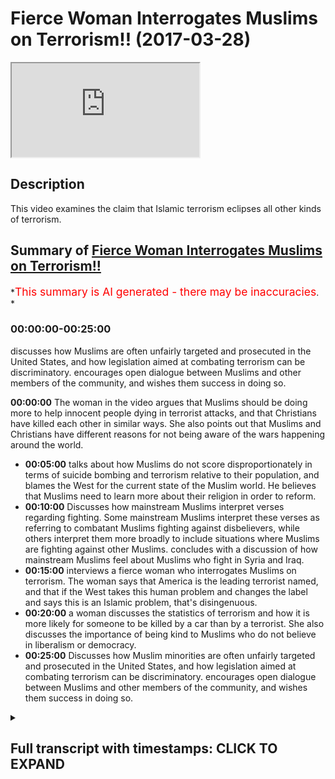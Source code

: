 # Fierce Woman Interrogates Muslims on Terrorism!! (2017-03-28)

<iframe loading='lazy' allow='autoplay' src='https://www.youtube.com/embed/pMqpB4czMcA'></iframe>

## Description

This video examines the claim that Islamic terrorism eclipses all other kinds of terrorism.

## Summary of [Fierce Woman Interrogates Muslims on Terrorism!!](https://www.youtube.com/watch?v=pMqpB4czMcA)

*<span style="color:red; font-size:125%">This summary is AI generated - there may be inaccuracies</span>. *

### <a onclick="modifyYTiframeseektime('0')">00:00:00-00:25:00</a>

 discusses how Muslims are often unfairly targeted and prosecuted in the United States, and how legislation aimed at combating terrorism can be discriminatory. encourages open dialogue between Muslims and other members of the community, and wishes them success in doing so.

**<a onclick="modifyYTiframeseektime('0')">00:00:00</a>** The woman in the video argues that Muslims should be doing more to help innocent people dying in terrorist attacks, and that Christians have killed each other in similar ways. She also points out that Muslims and Christians have different reasons for not being aware of the wars happening around the world.

* **<a onclick="modifyYTiframeseektime('300')">00:05:00</a>** talks about how Muslims do not score disproportionately in terms of suicide bombing and terrorism relative to their population, and blames the West for the current state of the Muslim world. He believes that Muslims need to learn more about their religion in order to reform.
* **<a onclick="modifyYTiframeseektime('600')">00:10:00</a>** Discusses how mainstream Muslims interpret verses regarding fighting. Some mainstream Muslims interpret these verses as referring to combatant Muslims fighting against disbelievers, while others interpret them more broadly to include situations where Muslims are fighting against other Muslims.  concludes with a discussion of how mainstream Muslims feel about Muslims who fight in Syria and Iraq.
* **<a onclick="modifyYTiframeseektime('900')">00:15:00</a>**  interviews a fierce woman who interrogates Muslims on terrorism. The woman says that America is the leading terrorist named, and that if the West takes this human problem and changes the label and says this is an Islamic problem, that's disingenuous.
* **<a onclick="modifyYTiframeseektime('1200')">00:20:00</a>**  a woman discusses the statistics of terrorism and how it is more likely for someone to be killed by a car than by a terrorist. She also discusses the importance of being kind to Muslims who do not believe in liberalism or democracy.
* **<a onclick="modifyYTiframeseektime('1500')">00:25:00</a>** Discusses how Muslim minorities are often unfairly targeted and prosecuted in the United States, and how legislation aimed at combating terrorism can be discriminatory. encourages open dialogue between Muslims and other members of the community, and wishes them success in doing so.

<details><summary><h2>Full transcript with timestamps: CLICK TO EXPAND</h2></summary>

<a onclick="modifyYTiframeseektime('1')">0:00:01</a> patina homeopathy agent man would you me  
<a onclick="modifyYTiframeseektime('10')">0:00:10</a> don't record her she doesn't want to be  
<a onclick="modifyYTiframeseektime('13')">0:00:13</a> lovely this used to be a really good  
<a onclick="modifyYTiframeseektime('21')">0:00:21</a> place to come today before the timeless  
<a onclick="modifyYTiframeseektime('23')">0:00:23</a> concurrent why no dinner party the  
<a onclick="modifyYTiframeseektime('25')">0:00:25</a> governor yeah  
<a onclick="modifyYTiframeseektime('26')">0:00:26</a> why are you for staying that's for you  
<a onclick="modifyYTiframeseektime('28')">0:00:28</a> because there's no action in people  
<a onclick="modifyYTiframeseektime('29')">0:00:29</a> dying when women and children's is okay  
<a onclick="modifyYTiframeseektime('32')">0:00:32</a> on a skip ridiculous all right so do you  
<a onclick="modifyYTiframeseektime('34')">0:00:34</a> feel like they should be more actions as  
<a onclick="modifyYTiframeseektime('36')">0:00:36</a> printer not efficiency more action to  
<a onclick="modifyYTiframeseektime('40')">0:00:40</a> help innocent people dying with a okay  
<a onclick="modifyYTiframeseektime('43')">0:00:43</a> so I say something that I do yeah I  
<a onclick="modifyYTiframeseektime('45')">0:00:45</a> don't disagree I think they should be  
<a onclick="modifyYTiframeseektime('47')">0:00:47</a> more action from Muslims are not with me  
<a onclick="modifyYTiframeseektime('48')">0:00:48</a> yeah we don't we don't agree with what  
<a onclick="modifyYTiframeseektime('51')">0:00:51</a> they're doing  
<a onclick="modifyYTiframeseektime('51')">0:00:51</a> first of all as the brother photography  
<a onclick="modifyYTiframeseektime('54')">0:00:54</a> what we do it we will protect the rights  
<a onclick="modifyYTiframeseektime('57')">0:00:57</a> and the honor of Muslims and non-muslims  
<a onclick="modifyYTiframeseektime('58')">0:00:58</a> alike I'm with you on that  
<a onclick="modifyYTiframeseektime('60')">0:01:00</a> look there's no point of disagreement  
<a onclick="modifyYTiframeseektime('61')">0:01:01</a> hey yeah but I would like to say  
<a onclick="modifyYTiframeseektime('64')">0:01:04</a> something is wrong you know you seem  
<a onclick="modifyYTiframeseektime('65')">0:01:05</a> like a fair-minded person there's a lot  
<a onclick="modifyYTiframeseektime('66')">0:01:06</a> people on you that's why you're big  
<a onclick="modifyYTiframeseektime('68')">0:01:08</a> maybe ask patty driver let me tell you  
<a onclick="modifyYTiframeseektime('70')">0:01:10</a> something right I was just recently  
<a onclick="modifyYTiframeseektime('72')">0:01:12</a> looking into the case of BIR Maya with  
<a onclick="modifyYTiframeseektime('75')">0:01:15</a> Obama the country mr. McGarry Buddhist  
<a onclick="modifyYTiframeseektime('77')">0:01:17</a> country 80% of people in Burma ha but it  
<a onclick="modifyYTiframeseektime('80')">0:01:20</a> there's a small group important for the  
<a onclick="modifyYTiframeseektime('83')">0:01:23</a> rahaga  
<a onclick="modifyYTiframeseektime('84')">0:01:24</a> maybe okay so tell me something about  
<a onclick="modifyYTiframeseektime('87')">0:01:27</a> India that's the problem  
<a onclick="modifyYTiframeseektime('91')">0:01:31</a> okay if you don't know you don't know  
<a onclick="modifyYTiframeseektime('93')">0:01:33</a> what to buy them why because it's  
<a onclick="modifyYTiframeseektime('94')">0:01:34</a> Buddhist terrorists doing it to Muslims  
<a onclick="modifyYTiframeseektime('96')">0:01:36</a> right now there's nothing fit the media  
<a onclick="modifyYTiframeseektime('99')">0:01:39</a> narrative gender  
<a onclick="modifyYTiframeseektime('100')">0:01:40</a> yeah beyond your taking our tiny  
<a onclick="modifyYTiframeseektime('102')">0:01:42</a> sometimes being vegetarian  
<a onclick="modifyYTiframeseektime('108')">0:01:48</a> Muslims also very because you know you  
<a onclick="modifyYTiframeseektime('113')">0:01:53</a> can buy movies than anybody else that's  
<a onclick="modifyYTiframeseektime('115')">0:01:55</a> because the population of Muslims in  
<a onclick="modifyYTiframeseektime('117')">0:01:57</a> order the population of Muslims in the  
<a onclick="modifyYTiframeseektime('119')">0:01:59</a> world is quite heavy quite a big  
<a onclick="modifyYTiframeseektime('120')">0:02:00</a> organization like 4.1 right so when you  
<a onclick="modifyYTiframeseektime('123')">0:02:03</a> compare Muslims of juice for example or  
<a onclick="modifyYTiframeseektime('125')">0:02:05</a> Buddhists even it's a lot of fertilizer  
<a onclick="modifyYTiframeseektime('127')">0:02:07</a> because we talk about core of the  
<a onclick="modifyYTiframeseektime('128')">0:02:08</a> world's population comparison to the  
<a onclick="modifyYTiframeseektime('130')">0:02:10</a> state with the Jewish example less than  
<a onclick="modifyYTiframeseektime('132')">0:02:12</a> 1% of the world's getting light I'm just  
<a onclick="modifyYTiframeseektime('134')">0:02:14</a> asking why let's use of all of our  
<a onclick="modifyYTiframeseektime('137')">0:02:17</a> bribes where do I go how can you how can  
<a onclick="modifyYTiframeseektime('140')">0:02:20</a> you justify him we don't justify I think  
<a onclick="modifyYTiframeseektime('142')">0:02:22</a> you other thing we don't justify why do  
<a onclick="modifyYTiframeseektime('144')">0:02:24</a> I assume we justify understand how we  
<a onclick="modifyYTiframeseektime('146')">0:02:26</a> are the thing that made us into a  
<a onclick="modifyYTiframeseektime('149')">0:02:29</a> discussion I don't think it's a point of  
<a onclick="modifyYTiframeseektime('151')">0:02:31</a> showing I don't think you do I don't  
<a onclick="modifyYTiframeseektime('153')">0:02:33</a> think we disagree right you'll be your  
<a onclick="modifyYTiframeseektime('155')">0:02:35</a> primary premise was that you don't like  
<a onclick="modifyYTiframeseektime('157')">0:02:37</a> that you don't like you have been killed  
<a onclick="modifyYTiframeseektime('159')">0:02:39</a> unjustly I know you want people to stop  
<a onclick="modifyYTiframeseektime('162')">0:02:42</a> dying unjustly as well right  
<a onclick="modifyYTiframeseektime('164')">0:02:44</a> I'm not going to teaching okay fine  
<a onclick="modifyYTiframeseektime('166')">0:02:46</a> that's not very nice yeah but I'll tell  
<a onclick="modifyYTiframeseektime('168')">0:02:48</a> you the truth if you're talking about  
<a onclick="modifyYTiframeseektime('169')">0:02:49</a> Jesus I took about your sanity we have  
<a onclick="modifyYTiframeseektime('172')">0:02:52</a> to be also very fair I look at the broad  
<a onclick="modifyYTiframeseektime('174')">0:02:54</a> scale of history right and it will ask  
<a onclick="modifyYTiframeseektime('176')">0:02:56</a> me about why Muslims guilt okay so why  
<a onclick="modifyYTiframeseektime('178')">0:02:58</a> did Christians took Christian you know  
<a onclick="modifyYTiframeseektime('180')">0:03:00</a> you have Catholics and Protestants  
<a onclick="modifyYTiframeseektime('181')">0:03:01</a> killing each other it happens I have  
<a onclick="modifyYTiframeseektime('182')">0:03:02</a> Catholics not be here Oh telling you  
<a onclick="modifyYTiframeseektime('185')">0:03:05</a> okay that's why even though it is not  
<a onclick="modifyYTiframeseektime('191')">0:03:11</a> the same okay fine I do believe there  
<a onclick="modifyYTiframeseektime('193')">0:03:13</a> are five that's your position I don't  
<a onclick="modifyYTiframeseektime('194')">0:03:14</a> think it's the majority position right  
<a onclick="modifyYTiframeseektime('195')">0:03:15</a> okay well I'm going to say to them we  
<a onclick="modifyYTiframeseektime('198')">0:03:18</a> have to be consistent just because we're  
<a onclick="modifyYTiframeseektime('200')">0:03:20</a> looking at look at the rule data is what  
<a onclick="modifyYTiframeseektime('202')">0:03:22</a> I'm saying  
<a onclick="modifyYTiframeseektime('202')">0:03:22</a> yeah if we look at the war data will  
<a onclick="modifyYTiframeseektime('204')">0:03:24</a> come to the conclusion like let me give  
<a onclick="modifyYTiframeseektime('206')">0:03:26</a> you an example just suicide bombing as  
<a onclick="modifyYTiframeseektime('208')">0:03:28</a> one example when I say suicide bombing  
<a onclick="modifyYTiframeseektime('211')">0:03:31</a> what is this woman here what is she  
<a onclick="modifyYTiframeseektime('213')">0:03:33</a> envisage someone like me right let's be  
<a onclick="modifyYTiframeseektime('215')">0:03:35</a> honest what is mine a lever like  
<a onclick="modifyYTiframeseektime('217')">0:03:37</a> something inside of my you know I blow  
<a onclick="modifyYTiframeseektime('219')">0:03:39</a> myself up right because suicide bombing  
<a onclick="modifyYTiframeseektime('221')">0:03:41</a> is almost synonymous with Islamic  
<a onclick="modifyYTiframeseektime('223')">0:03:43</a> suicide bombers in it you would you  
<a onclick="modifyYTiframeseektime('225')">0:03:45</a> again it depends  
<a onclick="modifyYTiframeseektime('226')">0:03:46</a> for example regulated in Japan from  
<a onclick="modifyYTiframeseektime('228')">0:03:48</a> Comcast  
<a onclick="modifyYTiframeseektime('229')">0:03:49</a> nice one if you look at the war data for  
<a onclick="modifyYTiframeseektime('231')">0:03:51</a> example there's a book written by Robert  
<a onclick="modifyYTiframeseektime('233')">0:03:53</a> pay p.m. school dying to it he analyzes  
<a onclick="modifyYTiframeseektime('236')">0:03:56</a> from 1980 to 2005 all of the cases of  
<a onclick="modifyYTiframeseektime('240')">0:04:00</a> suicide bomb he said there's 315 cases  
<a onclick="modifyYTiframeseektime('242')">0:04:02</a> of suicide bombing on the international  
<a onclick="modifyYTiframeseektime('244')">0:04:04</a> level and we said that the number one  
<a onclick="modifyYTiframeseektime('246')">0:04:06</a> culprit of this where the Tamil Tigers  
<a onclick="modifyYTiframeseektime('248')">0:04:08</a> with 75 cases or 300 succeed then that  
<a onclick="modifyYTiframeseektime('253')">0:04:13</a> is then there's a range of other people  
<a onclick="modifyYTiframeseektime('255')">0:04:15</a> then the attack of suicidal and  
<a onclick="modifyYTiframeseektime('256')">0:04:16</a> conscious language yeah Tamil Tigers and  
<a onclick="modifyYTiframeseektime('258')">0:04:18</a> almost I've just posted on the coming  
<a onclick="modifyYTiframeseektime('260')">0:04:20</a> honey now the point is when was the last  
<a onclick="modifyYTiframeseektime('262')">0:04:22</a> time you put on BBC and you saw Tamil  
<a onclick="modifyYTiframeseektime('264')">0:04:24</a> Tigers over every channel for we saw  
<a onclick="modifyYTiframeseektime('267')">0:04:27</a> camels on wherever and Romania which is  
<a onclick="modifyYTiframeseektime('270')">0:04:30</a> it exactly my mother used in tonight  
<a onclick="modifyYTiframeseektime('273')">0:04:33</a> okay like me here we'll have something  
<a onclick="modifyYTiframeseektime('275')">0:04:35</a> in common  
<a onclick="modifyYTiframeseektime('275')">0:04:35</a> go online when was the last time you saw  
<a onclick="modifyYTiframeseektime('278')">0:04:38</a> camel tiger blows himself up when was  
<a onclick="modifyYTiframeseektime('281')">0:04:41</a> all family soil examine the reason why  
<a onclick="modifyYTiframeseektime('284')">0:04:44</a> you're not aware of these things that  
<a onclick="modifyYTiframeseektime('287')">0:04:47</a> are happening in the world it's because  
<a onclick="modifyYTiframeseektime('289')">0:04:49</a> you have not been made aware and that's  
<a onclick="modifyYTiframeseektime('292')">0:04:52</a> why in communications to inform eight  
<a onclick="modifyYTiframeseektime('293')">0:04:53</a> days when I talk about TV  
<a onclick="modifyYTiframeseektime('295')">0:04:55</a> one scholar of communication who said  
<a onclick="modifyYTiframeseektime('297')">0:04:57</a> that TV doesn't tell you what to think  
<a onclick="modifyYTiframeseektime('299')">0:04:59</a> but it does tell you what to think about  
<a onclick="modifyYTiframeseektime('301')">0:05:01</a> and that's what you have to remember I'm  
<a onclick="modifyYTiframeseektime('304')">0:05:04</a> not talking about TV the media as a  
<a onclick="modifyYTiframeseektime('306')">0:05:06</a> complex generally that's what it's done  
<a onclick="modifyYTiframeseektime('307')">0:05:07</a> if you look at that this is what my  
<a onclick="modifyYTiframeseektime('309')">0:05:09</a> point is here today my feed is as  
<a onclick="modifyYTiframeseektime('310')">0:05:10</a> follows if you look at the raw data of  
<a onclick="modifyYTiframeseektime('313')">0:05:13</a> things like suicide bombing of things  
<a onclick="modifyYTiframeseektime('315')">0:05:15</a> like terrorism you'll find that  
<a onclick="modifyYTiframeseektime('317')">0:05:17</a> comparative to their population  
<a onclick="modifyYTiframeseektime('319')">0:05:19</a> Muslims do not score overwhelmingly  
<a onclick="modifyYTiframeseektime('322')">0:05:22</a> disparate disparately  
<a onclick="modifyYTiframeseektime('324')">0:05:24</a> you know as a ratio higher than any  
<a onclick="modifyYTiframeseektime('327')">0:05:27</a> other fake people  
<a onclick="modifyYTiframeseektime('328')">0:05:28</a> in fact Noam Chomsky has written many  
<a onclick="modifyYTiframeseektime('329')">0:05:29</a> books about this his point is that if we  
<a onclick="modifyYTiframeseektime('333')">0:05:33</a> consider state terrorism in the United  
<a onclick="modifyYTiframeseektime('335')">0:05:35</a> States of America be the global world  
<a onclick="modifyYTiframeseektime('337')">0:05:37</a> leader  
<a onclick="modifyYTiframeseektime('338')">0:05:38</a> higher than Isis by the way hydrolyzes  
<a onclick="modifyYTiframeseektime('340')">0:05:40</a> the only one that can be is in barbarism  
<a onclick="modifyYTiframeseektime('344')">0:05:44</a> and laws and cruelty and all the things  
<a onclick="modifyYTiframeseektime('346')">0:05:46</a> is the u.s. itself let's make you think  
<a onclick="modifyYTiframeseektime('348')">0:05:48</a> go ahead  
<a onclick="modifyYTiframeseektime('350')">0:05:50</a> did not go in our kilogram Christina's  
<a onclick="modifyYTiframeseektime('353')">0:05:53</a> America there are still a lot of  
<a onclick="modifyYTiframeseektime('356')">0:05:56</a> themselves know by one thing they're not  
<a onclick="modifyYTiframeseektime('358')">0:05:58</a> going out and killing elephants or  
<a onclick="modifyYTiframeseektime('360')">0:06:00</a> Vietnamese Holloway I think something  
<a onclick="modifyYTiframeseektime('364')">0:06:04</a> right I think you don't want to hear in  
<a onclick="modifyYTiframeseektime('366')">0:06:06</a> our doing I agree with you let me show  
<a onclick="modifyYTiframeseektime('368')">0:06:08</a> you something I agree with you yeah oh  
<a onclick="modifyYTiframeseektime('370')">0:06:10</a> here we go  
<a onclick="modifyYTiframeseektime('370')">0:06:10</a> yes yeah Muslims are doing the wrong  
<a onclick="modifyYTiframeseektime('372')">0:06:12</a> thing by killing other leave it up how  
<a onclick="modifyYTiframeseektime('375')">0:06:15</a> do we stop it okay happy stop his honest  
<a onclick="modifyYTiframeseektime('377')">0:06:17</a> truth where me and you our people here  
<a onclick="modifyYTiframeseektime('379')">0:06:19</a> signing a city scored on a nice sunny  
<a onclick="modifyYTiframeseektime('381')">0:06:21</a> day which is obviously the kitchen lover  
<a onclick="modifyYTiframeseektime('382')">0:06:22</a> yeah right man you can do limited things  
<a onclick="modifyYTiframeseektime('386')">0:06:26</a> I know you're frustrated you see on the  
<a onclick="modifyYTiframeseektime('388')">0:06:28</a> faded in and I know you are I know you  
<a onclick="modifyYTiframeseektime('392')">0:06:32</a> are but I want you to be a sped up of  
<a onclick="modifyYTiframeseektime('395')">0:06:35</a> that as you are of the running gear  
<a onclick="modifyYTiframeseektime('398')">0:06:38</a> being demolished in Burma are we not  
<a onclick="modifyYTiframeseektime('400')">0:06:40</a> talking about the thing why not just  
<a onclick="modifyYTiframeseektime('401')">0:06:41</a> about me talking I'm talking about the  
<a onclick="modifyYTiframeseektime('403')">0:06:43</a> fact that we have a maximal death of  
<a onclick="modifyYTiframeseektime('407')">0:06:47</a> Muslim they're fine as well okay I grew  
<a onclick="modifyYTiframeseektime('409')">0:06:49</a> up babysit something's going to be done  
<a onclick="modifyYTiframeseektime('411')">0:06:51</a> because they're extinct  
<a onclick="modifyYTiframeseektime('412')">0:06:52</a> I want you watching what do you think we  
<a onclick="modifyYTiframeseektime('414')">0:06:54</a> should do I don't know it's just I'm  
<a onclick="modifyYTiframeseektime('415')">0:06:55</a> nervous okay I'll tell you what we  
<a onclick="modifyYTiframeseektime('417')">0:06:57</a> wanted to do you okay I can do we can  
<a onclick="modifyYTiframeseektime('420')">0:07:00</a> only educate that's our limit is that  
<a onclick="modifyYTiframeseektime('423')">0:07:03</a> we're doing it you come here the right  
<a onclick="modifyYTiframeseektime('425')">0:07:05</a> people in general you should have gone  
<a onclick="modifyYTiframeseektime('427')">0:07:07</a> to you about you should have gone to the  
<a onclick="modifyYTiframeseektime('429')">0:07:09</a> people that were on the cafeterias there  
<a onclick="modifyYTiframeseektime('431')">0:07:11</a> smoking shisha and drinking coffee not  
<a onclick="modifyYTiframeseektime('433')">0:07:13</a> doing anything about you're coming to  
<a onclick="modifyYTiframeseektime('434')">0:07:14</a> the people rifle is doing the only thing  
<a onclick="modifyYTiframeseektime('435')">0:07:15</a> they can do which is try to educate  
<a onclick="modifyYTiframeseektime('437')">0:07:17</a> people about terrorism about Islam  
<a onclick="modifyYTiframeseektime('440')">0:07:20</a> everybody military Michael today it was  
<a onclick="modifyYTiframeseektime('443')">0:07:23</a> it's a community I do  
<a onclick="modifyYTiframeseektime('445')">0:07:25</a> I don't think in an essay and taking  
<a onclick="modifyYTiframeseektime('448')">0:07:28</a> this community  
<a onclick="modifyYTiframeseektime('450')">0:07:30</a> computer can I say something else Amelia  
<a onclick="modifyYTiframeseektime('453')">0:07:33</a> wake up listen let me say Donald fun  
<a onclick="modifyYTiframeseektime('455')">0:07:35</a> right you might not want to hit I don't  
<a onclick="modifyYTiframeseektime('457')">0:07:37</a> know but there's a lotta  
<a onclick="modifyYTiframeseektime('458')">0:07:38</a> okay religions are to blame after I'll  
<a onclick="modifyYTiframeseektime('460')">0:07:40</a> be the first one whatever the Muslims  
<a onclick="modifyYTiframeseektime('462')">0:07:42</a> articling  
<a onclick="modifyYTiframeseektime('462')">0:07:42</a> for many of the problem point one in  
<a onclick="modifyYTiframeseektime('465')">0:07:45</a> fact most of our problems are because  
<a onclick="modifyYTiframeseektime('467')">0:07:47</a> the Muslims themselves I'll say horses  
<a onclick="modifyYTiframeseektime('469')">0:07:49</a> normal a second  
<a onclick="modifyYTiframeseektime('472')">0:07:52</a> yeah yeah no this is better  
<a onclick="modifyYTiframeseektime('476')">0:07:56</a> number one most of the problems are from  
<a onclick="modifyYTiframeseektime('478')">0:07:58</a> living with us that's why the Quran it  
<a onclick="modifyYTiframeseektime('480')">0:08:00</a> says Allah does not change the condition  
<a onclick="modifyYTiframeseektime('482')">0:08:02</a> of a people until they change the  
<a onclick="modifyYTiframeseektime('484')">0:08:04</a> conditions of themselves so we believe  
<a onclick="modifyYTiframeseektime('486')">0:08:06</a> that the reason I personally will tell  
<a onclick="modifyYTiframeseektime('487')">0:08:07</a> you here the reason why you have so much  
<a onclick="modifyYTiframeseektime('489')">0:08:09</a> devastation the target the reason why  
<a onclick="modifyYTiframeseektime('493')">0:08:13</a> okay most of these things are happening  
<a onclick="modifyYTiframeseektime('495')">0:08:15</a> in the Muslim world it's because the  
<a onclick="modifyYTiframeseektime('497')">0:08:17</a> Muslims themselves have not internalized  
<a onclick="modifyYTiframeseektime('498')">0:08:18</a> Islam that's the problem a community  
<a onclick="modifyYTiframeseektime('501')">0:08:21</a> internalized there but they're not  
<a onclick="modifyYTiframeseektime('503')">0:08:23</a> embodying it they don't understand it a  
<a onclick="modifyYTiframeseektime('505')">0:08:25</a> lot of them Muslims are ignorant and a  
<a onclick="modifyYTiframeseektime('507')">0:08:27</a> lot of them are desperate so they have  
<a onclick="modifyYTiframeseektime('509')">0:08:29</a> problems we're not we're not justifying  
<a onclick="modifyYTiframeseektime('511')">0:08:31</a> I can see when they're probably the  
<a onclick="modifyYTiframeseektime('512')">0:08:32</a> point became easy yes he is and you are  
<a onclick="modifyYTiframeseektime('515')">0:08:35</a> behind I know my tailors welcome oh  
<a onclick="modifyYTiframeseektime('520')">0:08:40</a> thank you very kindly fishing no I'm how  
<a onclick="modifyYTiframeseektime('523')">0:08:43</a> could you say that complaining that okay  
<a onclick="modifyYTiframeseektime('526')">0:08:46</a> let me say this another point where I'll  
<a onclick="modifyYTiframeseektime('527')">0:08:47</a> be with you yes the Muslims are number  
<a onclick="modifyYTiframeseektime('529')">0:08:49</a> one if you if you had a blameless I've  
<a onclick="modifyYTiframeseektime('531')">0:08:51</a> put number one Muslims of the blade why  
<a onclick="modifyYTiframeseektime('533')">0:08:53</a> because of the nationalism of the  
<a onclick="modifyYTiframeseektime('536')">0:08:56</a> hanging each other racism of their  
<a onclick="modifyYTiframeseektime('538')">0:08:58</a> cultural package that they have the  
<a onclick="modifyYTiframeseektime('540')">0:09:00</a> problems that they have not  
<a onclick="modifyYTiframeseektime('541')">0:09:01</a> understanding their religion they need  
<a onclick="modifyYTiframeseektime('543')">0:09:03</a> to learn it to be a reform this is one  
<a onclick="modifyYTiframeseektime('547')">0:09:07</a> more thing within the religion I think  
<a onclick="modifyYTiframeseektime('548')">0:09:08</a> most mostly their young Muslims need to  
<a onclick="modifyYTiframeseektime('552')">0:09:12</a> go back to its learning there we go I go  
<a onclick="modifyYTiframeseektime('555')">0:09:15</a> back to that's number one point two here  
<a onclick="modifyYTiframeseektime('557')">0:09:17</a> I believe that the West has something to  
<a onclick="modifyYTiframeseektime('559')">0:09:19</a> do here I'm going to blame the West for  
<a onclick="modifyYTiframeseektime('561')">0:09:21</a> the time passed they look the truth is  
<a onclick="modifyYTiframeseektime('563')">0:09:23</a> if we look at the colonial  
<a onclick="modifyYTiframeseektime('564')">0:09:24</a> like in 600 in 1617 century up until the  
<a onclick="modifyYTiframeseektime('568')">0:09:28</a> 1930s when I can understand Africa this  
<a onclick="modifyYTiframeseektime('572')">0:09:32</a> was a period of colonial life you might  
<a onclick="modifyYTiframeseektime('574')">0:09:34</a> not realize this but we had European it  
<a onclick="modifyYTiframeseektime('576')">0:09:36</a> was exactly as a yes and we pensively  
<a onclick="modifyYTiframeseektime('578')">0:09:38</a> first came giving those things first of  
<a onclick="modifyYTiframeseektime('580')">0:09:40</a> all let's talk about the majority of  
<a onclick="modifyYTiframeseektime('582')">0:09:42</a> Muslims so this might be something that  
<a onclick="modifyYTiframeseektime('583')">0:09:43</a> my shorty right especially in the late  
<a onclick="modifyYTiframeseektime('585')">0:09:45</a> nineteen hundred and in the twentieth  
<a onclick="modifyYTiframeseektime('587')">0:09:47</a> century the majority of Muslims are on  
<a onclick="modifyYTiframeseektime('589')">0:09:49</a> the Ottoman Empire to win the British  
<a onclick="modifyYTiframeseektime('590')">0:09:50</a> Empire did you know that the way it were  
<a onclick="modifyYTiframeseektime('592')">0:09:52</a> there part of India and you know  
<a onclick="modifyYTiframeseektime('594')">0:09:54</a> Pakistan all these  
<a onclick="modifyYTiframeseektime('596')">0:09:56</a> the threats on my hands polynomial so  
<a onclick="modifyYTiframeseektime('597')">0:09:57</a> the majority of Muslims are knotted  
<a onclick="modifyYTiframeseektime('598')">0:09:58</a> ultimately in the 1900 the majority of  
<a onclick="modifyYTiframeseektime('601')">0:10:01</a> Muslims were under British rule a point  
<a onclick="modifyYTiframeseektime('603')">0:10:03</a> one point two you have to understand in  
<a onclick="modifyYTiframeseektime('605')">0:10:05</a> the kind of world map today you asked  
<a onclick="modifyYTiframeseektime('607')">0:10:07</a> why armors been killing each other after  
<a onclick="modifyYTiframeseektime('609')">0:10:09</a> these a reason okay look at Syria for  
<a onclick="modifyYTiframeseektime('612')">0:10:12</a> example it's one of the most it's one of  
<a onclick="modifyYTiframeseektime('614')">0:10:14</a> the most religiously diverse countries  
<a onclick="modifyYTiframeseektime('616')">0:10:16</a> and then remove them all you need say  
<a onclick="modifyYTiframeseektime('617')">0:10:17</a> it's practically you know what's  
<a onclick="modifyYTiframeseektime('619')">0:10:19</a> happening in Syria today happened in  
<a onclick="modifyYTiframeseektime('621')">0:10:21</a> Lebanon already in the 1980s there was a  
<a onclick="modifyYTiframeseektime('623')">0:10:23</a> ten-year war in Lebanon why because one  
<a onclick="modifyYTiframeseektime('626')">0:10:26</a> the colonial must have drew the line  
<a onclick="modifyYTiframeseektime('628')">0:10:28</a> yeah when they said ok this is going to  
<a onclick="modifyYTiframeseektime('630')">0:10:30</a> be serious she's going to be live long  
<a onclick="modifyYTiframeseektime('631')">0:10:31</a> what they did is they intentionally put  
<a onclick="modifyYTiframeseektime('633')">0:10:33</a> opposing factions in the same country  
<a onclick="modifyYTiframeseektime('635')">0:10:35</a> such that they would have to dispute we  
<a onclick="modifyYTiframeseektime('638')">0:10:38</a> are over sovereignty who's going to be  
<a onclick="modifyYTiframeseektime('640')">0:10:40</a> in charge and that's continued to happen  
<a onclick="modifyYTiframeseektime('642')">0:10:42</a> both in Lebanon and Syria that's why  
<a onclick="modifyYTiframeseektime('644')">0:10:44</a> you'll find most conflict in that region  
<a onclick="modifyYTiframeseektime('645')">0:10:45</a> and Iraq you something else  
<a onclick="modifyYTiframeseektime('647')">0:10:47</a> it was the lies were kind of alone but  
<a onclick="modifyYTiframeseektime('649')">0:10:49</a> something didn't happen get back to do  
<a onclick="modifyYTiframeseektime('652')">0:10:52</a> yes  
<a onclick="modifyYTiframeseektime('654')">0:10:54</a> the idea something's gotta be done  
<a onclick="modifyYTiframeseektime('657')">0:10:57</a> because really as you appear we'd be  
<a onclick="modifyYTiframeseektime('660')">0:11:00</a> like where's now do you think it is  
<a onclick="modifyYTiframeseektime('662')">0:11:02</a> grateful or your version and yet what do  
<a onclick="modifyYTiframeseektime('666')">0:11:06</a> you think you're attacking in Syria and  
<a onclick="modifyYTiframeseektime('668')">0:11:08</a> then but the thing is Europe in Europe  
<a onclick="modifyYTiframeseektime('670')">0:11:10</a> well luckily we're not to be in Europe  
<a onclick="modifyYTiframeseektime('672')">0:11:12</a> and absolutely working on every problem  
<a onclick="modifyYTiframeseektime('675')">0:11:15</a> after that we must after this  
<a onclick="modifyYTiframeseektime('679')">0:11:19</a> you know as far as we're concerned we  
<a onclick="modifyYTiframeseektime('682')">0:11:22</a> don't let people ask you that we think  
<a onclick="modifyYTiframeseektime('685')">0:11:25</a> that everybody have unclear adjourned  
<a onclick="modifyYTiframeseektime('687')">0:11:27</a> yeah everybody can do their religion  
<a onclick="modifyYTiframeseektime('689')">0:11:29</a> where they want and now is like ground  
<a onclick="modifyYTiframeseektime('691')">0:11:31</a> we're going to bring we learned all of  
<a onclick="modifyYTiframeseektime('693')">0:11:33</a> these refugees no problem we're not  
<a onclick="modifyYTiframeseektime('695')">0:11:35</a> winning with Christian if it's what we  
<a onclick="modifyYTiframeseektime('697')">0:11:37</a> do long day  
<a onclick="modifyYTiframeseektime('699')">0:11:39</a> all of a sudden we get wheels now with  
<a onclick="modifyYTiframeseektime('702')">0:11:42</a> now we're faced with it tourism okay  
<a onclick="modifyYTiframeseektime('705')">0:11:45</a> lemma to solve it let's go into custody  
<a onclick="modifyYTiframeseektime('707')">0:11:47</a> number three what you're supposed to do  
<a onclick="modifyYTiframeseektime('708')">0:11:48</a> right now if you ask the question how  
<a onclick="modifyYTiframeseektime('711')">0:11:51</a> comes of all of the European countries  
<a onclick="modifyYTiframeseektime('713')">0:11:53</a> if you look at the European countries in  
<a onclick="modifyYTiframeseektime('716')">0:11:56</a> the EU JAMA to give you could have done  
<a onclick="modifyYTiframeseektime('718')">0:11:58</a> actually research and I'm going to give  
<a onclick="modifyYTiframeseektime('719')">0:11:59</a> you the findings right here right now  
<a onclick="modifyYTiframeseektime('720')">0:12:00</a> yeah if you look at the European  
<a onclick="modifyYTiframeseektime('722')">0:12:02</a> countries things like the United Kingdom  
<a onclick="modifyYTiframeseektime('724')">0:12:04</a> obviously France did some sort of large  
<a onclick="modifyYTiframeseektime('726')">0:12:06</a> Muslim population you'll find that  
<a onclick="modifyYTiframeseektime('728')">0:12:08</a> terrorism usually happens in those  
<a onclick="modifyYTiframeseektime('730')">0:12:10</a> countries most desperately to all  
<a onclick="modifyYTiframeseektime('733')">0:12:13</a> comparatively to other European nations  
<a onclick="modifyYTiframeseektime('736')">0:12:16</a> why can I just imagine Satan do you  
<a onclick="modifyYTiframeseektime('740')">0:12:20</a> think it's possible that this right  
<a onclick="modifyYTiframeseektime('742')">0:12:22</a> initial McDonald videos about anything  
<a onclick="modifyYTiframeseektime('744')">0:12:24</a> Tigers an offer you can again will be  
<a onclick="modifyYTiframeseektime('746')">0:12:26</a> surgery yeah yes exactly so no I can  
<a onclick="modifyYTiframeseektime('748')">0:12:28</a> never tell you you're right  
<a onclick="modifyYTiframeseektime('750')">0:12:30</a> what they do is this faction that's  
<a onclick="modifyYTiframeseektime('752')">0:12:32</a> always been part of the Islamic kind of  
<a onclick="modifyYTiframeseektime('754')">0:12:34</a> kharijite the holidays have it they have  
<a onclick="modifyYTiframeseektime('757')">0:12:37</a> always been part of kind of the  
<a onclick="modifyYTiframeseektime('759')">0:12:39</a> community extremist right and they've  
<a onclick="modifyYTiframeseektime('762')">0:12:42</a> always basic let me put it this way I'm  
<a onclick="modifyYTiframeseektime('764')">0:12:44</a> you know in the plan I'm going to  
<a onclick="modifyYTiframeseektime('767')">0:12:47</a> simplify it you to the lowest core so  
<a onclick="modifyYTiframeseektime('769')">0:12:49</a> many and I'm telling you is having fun  
<a onclick="modifyYTiframeseektime('771')">0:12:51</a> but if you open up them you'll find  
<a onclick="modifyYTiframeseektime('773')">0:12:53</a> there's two kinds of verses there are  
<a onclick="modifyYTiframeseektime('775')">0:12:55</a> some verses that talk about peace and  
<a onclick="modifyYTiframeseektime('777')">0:12:57</a> there's some verses I'll talk about  
<a onclick="modifyYTiframeseektime('779')">0:12:59</a> fighting yeah okay how do mainstream  
<a onclick="modifyYTiframeseektime('782')">0:13:02</a> Muslims interpret these mainstream  
<a onclick="modifyYTiframeseektime('784')">0:13:04</a> Muslims what I mean mainstream Muslims  
<a onclick="modifyYTiframeseektime('786')">0:13:06</a> I'm talking about all of the  
<a onclick="modifyYTiframeseektime('787')">0:13:07</a> institutions in the world yeah so we  
<a onclick="modifyYTiframeseektime('788')">0:13:08</a> talked about even if we talk about  
<a onclick="modifyYTiframeseektime('789')">0:13:09</a> universities the university even laws  
<a onclick="modifyYTiframeseektime('791')">0:13:11</a> are the open universe all of them yeah  
<a onclick="modifyYTiframeseektime('794')">0:13:14</a> the big university in the world which  
<a onclick="modifyYTiframeseektime('795')">0:13:15</a> have any kind of influence academic  
<a onclick="modifyYTiframeseektime('798')">0:13:18</a> influence have done one thing and they  
<a onclick="modifyYTiframeseektime('800')">0:13:20</a> denied it on on condemning you know  
<a onclick="modifyYTiframeseektime('802')">0:13:22</a> these action and they've interpreted a  
<a onclick="modifyYTiframeseektime('804')">0:13:24</a> plan  
<a onclick="modifyYTiframeseektime('805')">0:13:25</a> in a so-called peaceful way so what  
<a onclick="modifyYTiframeseektime('807')">0:13:27</a> they'll do these versus effective  
<a onclick="modifyYTiframeseektime('809')">0:13:29</a> version this versus like in the quran  
<a onclick="modifyYTiframeseektime('811')">0:13:31</a> verses from an edge in the delegates of  
<a onclick="modifyYTiframeseektime('813')">0:13:33</a> m---eleven Israel in the MacArthur and  
<a onclick="modifyYTiframeseektime('815')">0:13:35</a> have some dividing us benefit others  
<a onclick="modifyYTiframeseektime('817')">0:13:37</a> love this again the Mahalo epidemia  
<a onclick="modifyYTiframeseektime('818')">0:13:38</a> whoever whoever kills one person in  
<a onclick="modifyYTiframeseektime('821')">0:13:41</a> chapter 5 verse stage that would kill  
<a onclick="modifyYTiframeseektime('822')">0:13:42</a> the person actually money okay I've  
<a onclick="modifyYTiframeseektime('824')">0:13:44</a> selected because murder person that  
<a onclick="modifyYTiframeseektime('826')">0:13:46</a> attracts all the money and in other  
<a onclick="modifyYTiframeseektime('827')">0:13:47</a> words work hard to do them -  __  to  
<a onclick="modifyYTiframeseektime('829')">0:13:49</a> move and I'll kill or anything I'll tell  
<a onclick="modifyYTiframeseektime('832')">0:13:52</a> you what this is everything is give me  
<a onclick="modifyYTiframeseektime('834')">0:13:54</a> fine there there's other verses if I  
<a onclick="modifyYTiframeseektime('837')">0:13:57</a> fight them or you where you see them  
<a onclick="modifyYTiframeseektime('838')">0:13:58</a> yeah okay kill them yes you ask you  
<a onclick="modifyYTiframeseektime('840')">0:14:00</a> right or kill them where you see them  
<a onclick="modifyYTiframeseektime('842')">0:14:02</a> that's why I say okay another verses  
<a onclick="modifyYTiframeseektime('844')">0:14:04</a> where the right to moonlit Eli Capilouto  
<a onclick="modifyYTiframeseektime('846')">0:14:06</a> dal baati hum if you see the  
<a onclick="modifyYTiframeseektime('848')">0:14:08</a> disbelievers and strike them at their  
<a onclick="modifyYTiframeseektime('849')">0:14:09</a> necks yeah okay right in the neck myself  
<a onclick="modifyYTiframeseektime('853')">0:14:13</a> of the club music anyways how do you  
<a onclick="modifyYTiframeseektime('856')">0:14:16</a> reach each other but anyways there's two  
<a onclick="modifyYTiframeseektime('859')">0:14:19</a> kinds of us how do we how do we as  
<a onclick="modifyYTiframeseektime('860')">0:14:20</a> mainstream I can ask you that I'm  
<a onclick="modifyYTiframeseektime('862')">0:14:22</a> telling you I will not say I'm telling  
<a onclick="modifyYTiframeseektime('864')">0:14:24</a> you because I tell you I'm giving I'm  
<a onclick="modifyYTiframeseektime('867')">0:14:27</a> giving you this the summarized a bridge  
<a onclick="modifyYTiframeseektime('869')">0:14:29</a> easy version these two verses  
<a onclick="modifyYTiframeseektime('872')">0:14:32</a> mainstream Muslims Orthodox Muslims will  
<a onclick="modifyYTiframeseektime('876')">0:14:36</a> say that those verses are talking about  
<a onclick="modifyYTiframeseektime('877')">0:14:37</a> fighting we're dark  
<a onclick="modifyYTiframeseektime('879')">0:14:39</a> combatants that are fighting you for  
<a onclick="modifyYTiframeseektime('881')">0:14:41</a> example in the context of war and we  
<a onclick="modifyYTiframeseektime('884')">0:14:44</a> live as that those extremists they say  
<a onclick="modifyYTiframeseektime('888')">0:14:48</a> no since and this exactly do they sin  
<a onclick="modifyYTiframeseektime('891')">0:14:51</a> for example the British people has  
<a onclick="modifyYTiframeseektime('894')">0:14:54</a> pledged allegiance to its sovereign they  
<a onclick="modifyYTiframeseektime('896')">0:14:56</a> too are guilty of the same crime because  
<a onclick="modifyYTiframeseektime('899')">0:14:59</a> the government running everything can  
<a onclick="modifyYTiframeseektime('901')">0:15:01</a> finish you go what would you say to  
<a onclick="modifyYTiframeseektime('903')">0:15:03</a> prisons the highest percentage of  
<a onclick="modifyYTiframeseektime('905')">0:15:05</a> I think according to Tom Tom's gambler I  
<a onclick="modifyYTiframeseektime('908')">0:15:08</a> mean I've done research on this if you  
<a onclick="modifyYTiframeseektime('910')">0:15:10</a> include state terrorism as part of the  
<a onclick="modifyYTiframeseektime('914')">0:15:14</a> unit of analysis yeah then I would say  
<a onclick="modifyYTiframeseektime('916')">0:15:16</a> if you look at the drone strikes if you  
<a onclick="modifyYTiframeseektime('918')">0:15:18</a> look generally about what if you look  
<a onclick="modifyYTiframeseektime('920')">0:15:20</a> for Moore's 1945 one word in the end of  
<a onclick="modifyYTiframeseektime('922')">0:15:22</a> World War two through the Cold War and  
<a onclick="modifyYTiframeseektime('924')">0:15:24</a> into the yeah so I would say that  
<a onclick="modifyYTiframeseektime('928')">0:15:28</a> there's no doubt in anyone's mind if you  
<a onclick="modifyYTiframeseektime('930')">0:15:30</a> count the casualties and Esther have  
<a onclick="modifyYTiframeseektime('932')">0:15:32</a> been committed in North Korea in Vietnam  
<a onclick="modifyYTiframeseektime('935')">0:15:35</a> and Afghanistan it was that America is  
<a onclick="modifyYTiframeseektime('937')">0:15:37</a> the leading terrorist named that's my  
<a onclick="modifyYTiframeseektime('940')">0:15:40</a> opinion  
<a onclick="modifyYTiframeseektime('941')">0:15:41</a> and as long Tomsk is opinion and that's  
<a onclick="modifyYTiframeseektime('943')">0:15:43</a> what basic numbers it's not really yeah  
<a onclick="modifyYTiframeseektime('947')">0:15:47</a> yeah yes the feeling aside be right so  
<a onclick="modifyYTiframeseektime('950')">0:15:50</a> I'm saying that look now what Isis can  
<a onclick="modifyYTiframeseektime('952')">0:15:52</a> do what well they people they're doing  
<a onclick="modifyYTiframeseektime('954')">0:15:54</a> Ram whoever most right no more  
<a onclick="modifyYTiframeseektime('956')">0:15:56</a> strategies they're coming if they  
<a onclick="modifyYTiframeseektime('957')">0:15:57</a> continue doing what they're doing for 50  
<a onclick="modifyYTiframeseektime('960')">0:16:00</a> years they will still not be able to  
<a onclick="modifyYTiframeseektime('962')">0:16:02</a> even come close to the numbers that the  
<a onclick="modifyYTiframeseektime('964')">0:16:04</a> US have already set the bar so high the  
<a onclick="modifyYTiframeseektime('966')">0:16:06</a> thing is you look at Isis now and how  
<a onclick="modifyYTiframeseektime('968')">0:16:08</a> they've established their state that's  
<a onclick="modifyYTiframeseektime('970')">0:16:10</a> exactly how the United States is  
<a onclick="modifyYTiframeseektime('971')">0:16:11</a> understood say about 200 years ago all  
<a onclick="modifyYTiframeseektime('975')">0:16:15</a> right so they annihilated a population  
<a onclick="modifyYTiframeseektime('977')">0:16:17</a> I'll think you want to imagine like 200  
<a onclick="modifyYTiframeseektime('979')">0:16:19</a> years from now your great grandchildren  
<a onclick="modifyYTiframeseektime('981')">0:16:21</a> or great great grandchildren come about  
<a onclick="modifyYTiframeseektime('983')">0:16:23</a> and they say look I'm from Isis and you  
<a onclick="modifyYTiframeseektime('986')">0:16:26</a> say that's a substance say look how it  
<a onclick="modifyYTiframeseektime('987')">0:16:27</a> was founded yeah but you say now is that  
<a onclick="modifyYTiframeseektime('989')">0:16:29</a> the world has recognized as a state  
<a onclick="modifyYTiframeseektime('990')">0:16:30</a> we've gotten our borders now the United  
<a onclick="modifyYTiframeseektime('993')">0:16:33</a> States the parable of that is exactly  
<a onclick="modifyYTiframeseektime('995')">0:16:35</a> the same powerful of United States what  
<a onclick="modifyYTiframeseektime('997')">0:16:37</a> they have literally established a state  
<a onclick="modifyYTiframeseektime('1000')">0:16:40</a> through genocide through going against  
<a onclick="modifyYTiframeseektime('1002')">0:16:42</a> their treaties with the latest killing  
<a onclick="modifyYTiframeseektime('1004')">0:16:44</a> the people there and then when they  
<a onclick="modifyYTiframeseektime('1006')">0:16:46</a> established it now they believe in  
<a onclick="modifyYTiframeseektime('1007')">0:16:47</a> something called manifest destiny which  
<a onclick="modifyYTiframeseektime('1008')">0:16:48</a> by the way in political terminology if  
<a onclick="modifyYTiframeseektime('1010')">0:16:50</a> you look at the politics design States  
<a onclick="modifyYTiframeseektime('1011')">0:16:51</a> of America you'll realize that no  
<a onclick="modifyYTiframeseektime('1013')">0:16:53</a> president whether democrat or republican  
<a onclick="modifyYTiframeseektime('1015')">0:16:55</a> can be elected unless they believe in  
<a onclick="modifyYTiframeseektime('1018')">0:16:58</a> managing sustenance why is it manifest  
<a onclick="modifyYTiframeseektime('1020')">0:17:00</a> destiny is the idea of westward  
<a onclick="modifyYTiframeseektime('1022')">0:17:02</a> expansion of the United States expanding  
<a onclick="modifyYTiframeseektime('1024')">0:17:04</a> westward until they basically take over  
<a onclick="modifyYTiframeseektime('1026')">0:17:06</a> the world an imperialistic concept that  
<a onclick="modifyYTiframeseektime('1028')">0:17:08</a> amor politician in the United States can  
<a onclick="modifyYTiframeseektime('1031')">0:17:11</a> get elected unless they believe it  
<a onclick="modifyYTiframeseektime('1033')">0:17:13</a> this is Isis but only difference is they  
<a onclick="modifyYTiframeseektime('1035')">0:17:15</a> eat chips and a Big Macs and they have  
<a onclick="modifyYTiframeseektime('1037')">0:17:17</a> Hollywood and Isis they do it in a much  
<a onclick="modifyYTiframeseektime('1040')">0:17:20</a> more direct and graphic and gruesome and  
<a onclick="modifyYTiframeseektime('1042')">0:17:22</a> primitive way Isis took people on  
<a onclick="modifyYTiframeseektime('1045')">0:17:25</a> crucifixion and this and that they kill  
<a onclick="modifyYTiframeseektime('1047')">0:17:27</a> people Addlestone them these guys put  
<a onclick="modifyYTiframeseektime('1049')">0:17:29</a> them on electric chairs and torture them  
<a onclick="modifyYTiframeseektime('1050')">0:17:30</a> in a big in a big complex in Cuba no one  
<a onclick="modifyYTiframeseektime('1053')">0:17:33</a> knows what's going on No  
<a onclick="modifyYTiframeseektime('1059')">0:17:39</a> yeah basically they let me say the  
<a onclick="modifyYTiframeseektime('1061')">0:17:41</a> reason yeah it depends on your  
<a onclick="modifyYTiframeseektime('1063')">0:17:43</a> conception of human nature enough  
<a onclick="modifyYTiframeseektime('1065')">0:17:45</a> philosophers and the alignment period  
<a onclick="modifyYTiframeseektime('1067')">0:17:47</a> have grappled with this if you look at  
<a onclick="modifyYTiframeseektime('1068')">0:17:48</a> Thomas Hobbes and all of them look the  
<a onclick="modifyYTiframeseektime('1070')">0:17:50</a> majority of enlightenment philosophers  
<a onclick="modifyYTiframeseektime('1072')">0:17:52</a> they start their philosophy of wise  
<a onclick="modifyYTiframeseektime('1074')">0:17:54</a> human nature the majority of them they  
<a onclick="modifyYTiframeseektime('1076')">0:17:56</a> say human nature is closed to evil okay  
<a onclick="modifyYTiframeseektime('1078')">0:17:58</a> I wouldn't say necessarily that's  
<a onclick="modifyYTiframeseektime('1080')">0:18:00</a> completely true if I say there's an  
<a onclick="modifyYTiframeseektime('1081')">0:18:01</a> element of true tonight and the  
<a onclick="modifyYTiframeseektime('1082')">0:18:02</a> parameter style Hema half would you I  
<a onclick="modifyYTiframeseektime('1084')">0:18:04</a> was aware that God gave human being a  
<a onclick="modifyYTiframeseektime('1086')">0:18:06</a> propensity to good and a propensity to  
<a onclick="modifyYTiframeseektime('1089')">0:18:09</a> evil and generally in the internal air  
<a onclick="modifyYTiframeseektime('1091')">0:18:11</a> behind chapter 96 of arises the human  
<a onclick="modifyYTiframeseektime('1093')">0:18:13</a> being has a propensity to transgress so  
<a onclick="modifyYTiframeseektime('1095')">0:18:15</a> because human being has all of these  
<a onclick="modifyYTiframeseektime('1097')">0:18:17</a> vices that inhibit him from living a  
<a onclick="modifyYTiframeseektime('1099')">0:18:19</a> self disciplined life where they can  
<a onclick="modifyYTiframeseektime('1101')">0:18:21</a> just be content with what they have  
<a onclick="modifyYTiframeseektime('1103')">0:18:23</a> power and you got all these things will  
<a onclick="modifyYTiframeseektime('1105')">0:18:25</a> drive human being invariably to conquest  
<a onclick="modifyYTiframeseektime('1108')">0:18:28</a> and to overtaking people as use  
<a onclick="modifyYTiframeseektime('1110')">0:18:30</a> demeaning and subjugating and  
<a onclick="modifyYTiframeseektime('1111')">0:18:31</a> subordinating it and that's the human  
<a onclick="modifyYTiframeseektime('1113')">0:18:33</a> problem now what is problematic is if  
<a onclick="modifyYTiframeseektime('1115')">0:18:35</a> the West takes this human problem and  
<a onclick="modifyYTiframeseektime('1117')">0:18:37</a> changes the label and says this is an  
<a onclick="modifyYTiframeseektime('1119')">0:18:39</a> Islamic problem that's disingenuous  
<a onclick="modifyYTiframeseektime('1121')">0:18:41</a> that's what we can't tolerate it because  
<a onclick="modifyYTiframeseektime('1123')">0:18:43</a> that would be saying okay the Muslims  
<a onclick="modifyYTiframeseektime('1125')">0:18:45</a> are unique in your you're unique in your  
<a onclick="modifyYTiframeseektime('1127')">0:18:47</a> murder  
<a onclick="modifyYTiframeseektime('1128')">0:18:48</a> you're unique in your in your expansion  
<a onclick="modifyYTiframeseektime('1131')">0:18:51</a> you can weaken distance at Yale say no  
<a onclick="modifyYTiframeseektime('1133')">0:18:53</a> we are absolutely not unique in that  
<a onclick="modifyYTiframeseektime('1134')">0:18:54</a> we're a big part of the world population  
<a onclick="modifyYTiframeseektime('1136')">0:18:56</a> and we're literally sometimes can mimic  
<a onclick="modifyYTiframeseektime('1139')">0:18:59</a> the same behaviors as other people of  
<a onclick="modifyYTiframeseektime('1141')">0:19:01</a> other things I think  
<a onclick="modifyYTiframeseektime('1143')">0:19:03</a> happily with icing on its back fine done  
<a onclick="modifyYTiframeseektime('1146')">0:19:06</a> many most entities and I think I think  
<a onclick="modifyYTiframeseektime('1158')">0:19:18</a> we agree here doesn't think if you can  
<a onclick="modifyYTiframeseektime('1159')">0:19:19</a> store you don't get moments of silent  
<a onclick="modifyYTiframeseektime('1161')">0:19:21</a> agreement and this is one of them guys  
<a onclick="modifyYTiframeseektime('1163')">0:19:23</a> ladies and gentlemen I think here above  
<a onclick="modifyYTiframeseektime('1165')">0:19:25</a> understood that actually we both agree  
<a onclick="modifyYTiframeseektime('1168')">0:19:28</a> you'd say yeah that really when you look  
<a onclick="modifyYTiframeseektime('1170')">0:19:30</a> at the statistic it's no use  
<a onclick="modifyYTiframeseektime('1172')">0:19:32</a> falling into the foyer of the right-wing  
<a onclick="modifyYTiframeseektime('1175')">0:19:35</a> extremists in the country and blaming  
<a onclick="modifyYTiframeseektime('1178')">0:19:38</a> all of the world's issues really on the  
<a onclick="modifyYTiframeseektime('1180')">0:19:40</a> scapegoat of Islam because if we do that  
<a onclick="modifyYTiframeseektime('1181')">0:19:41</a> that's not going to deal with the  
<a onclick="modifyYTiframeseektime('1183')">0:19:43</a> complexities in the nuances of the  
<a onclick="modifyYTiframeseektime('1185')">0:19:45</a> reality of the world  
<a onclick="modifyYTiframeseektime('1186')">0:19:46</a> what we're saying is let's take a step  
<a onclick="modifyYTiframeseektime('1188')">0:19:48</a> back and look at the route numbers if  
<a onclick="modifyYTiframeseektime('1190')">0:19:50</a> your answer is let me tell you one thing  
<a onclick="modifyYTiframeseektime('1191')">0:19:51</a> right I was personally just looking at  
<a onclick="modifyYTiframeseektime('1193')">0:19:53</a> something figures in The Guardian yeah  
<a onclick="modifyYTiframeseektime('1194')">0:19:54</a> and they supported the ons Office of  
<a onclick="modifyYTiframeseektime('1196')">0:19:56</a> National Statistics and they were saying  
<a onclick="modifyYTiframeseektime('1198')">0:19:58</a> that terrorism and jet in general  
<a onclick="modifyYTiframeseektime('1201')">0:20:01</a> actually know they have the mortality  
<a onclick="modifyYTiframeseektime('1202')">0:20:02</a> thing and mortality like numbers in that  
<a onclick="modifyYTiframeseektime('1205')">0:20:05</a> yeah how many people died from terrorism  
<a onclick="modifyYTiframeseektime('1208')">0:20:08</a> according to the parliamentary report in  
<a onclick="modifyYTiframeseektime('1209')">0:20:09</a> the United Kingdom about fifty if you  
<a onclick="modifyYTiframeseektime('1211')">0:20:11</a> have made about sixty people died from  
<a onclick="modifyYTiframeseektime('1213')">0:20:13</a> terrorism from 2001 to say about 56 60  
<a onclick="modifyYTiframeseektime('1217')">0:20:17</a> people here now there I must say I'm not  
<a onclick="modifyYTiframeseektime('1219')">0:20:19</a> saying this numbers negligible we should  
<a onclick="modifyYTiframeseektime('1221')">0:20:21</a> forget by it's not only just an attack  
<a onclick="modifyYTiframeseektime('1223')">0:20:23</a> on people might an attack on the nation  
<a onclick="modifyYTiframeseektime('1224')">0:20:24</a> so we shouldn't say that okay  
<a onclick="modifyYTiframeseektime('1226')">0:20:26</a> we should just put it aside but what we  
<a onclick="modifyYTiframeseektime('1228')">0:20:28</a> are saying is this I went to a speed  
<a onclick="modifyYTiframeseektime('1231')">0:20:31</a> awareness course but I was feeding my  
<a onclick="modifyYTiframeseektime('1232')">0:20:32</a> I'll be honest with you like that and  
<a onclick="modifyYTiframeseektime('1234')">0:20:34</a> then I was speeding on the highway all  
<a onclick="modifyYTiframeseektime('1236')">0:20:36</a> right  
<a onclick="modifyYTiframeseektime('1237')">0:20:37</a> three makes Peter are three them so the  
<a onclick="modifyYTiframeseektime('1239')">0:20:39</a> guide instructor he came out and he said  
<a onclick="modifyYTiframeseektime('1241')">0:20:41</a> you know desired Kingdom or border  
<a onclick="modifyYTiframeseektime('1243')">0:20:43</a> countries it's one of the best in terms  
<a onclick="modifyYTiframeseektime('1245')">0:20:45</a> of road safety and he gave a sort of  
<a onclick="modifyYTiframeseektime('1248')">0:20:48</a> integers 1760 people in 2016 1760 people  
<a onclick="modifyYTiframeseektime('1253')">0:20:53</a> that died on the road  
<a onclick="modifyYTiframeseektime('1255')">0:20:55</a> 28 percent of them were most effective  
<a onclick="modifyYTiframeseektime('1257')">0:20:57</a> okay anyway this is between what  
<a onclick="modifyYTiframeseektime('1259')">0:20:59</a> statistic the point is you're more  
<a onclick="modifyYTiframeseektime('1261')">0:21:01</a> likely by you know by maybe about a  
<a onclick="modifyYTiframeseektime('1264')">0:21:04</a> thousand to two thousand percent and  
<a onclick="modifyYTiframeseektime('1266')">0:21:06</a> this is a massive number you're more  
<a onclick="modifyYTiframeseektime('1268')">0:21:08</a> likely by a thousands of 2,000 percent  
<a onclick="modifyYTiframeseektime('1270')">0:21:10</a> to get run over by a car then you are to  
<a onclick="modifyYTiframeseektime('1273')">0:21:13</a> be struck by services thank you  
<a onclick="modifyYTiframeseektime('1275')">0:21:15</a> I think you look great why does it say  
<a onclick="modifyYTiframeseektime('1279')">0:21:19</a> me sorry  
<a onclick="modifyYTiframeseektime('1282')">0:21:22</a> well the thing is just understand that  
<a onclick="modifyYTiframeseektime('1284')">0:21:24</a> Islam when we're talking about Islam now  
<a onclick="modifyYTiframeseektime('1287')">0:21:27</a> is practiced in the Western you  
<a onclick="modifyYTiframeseektime('1289')">0:21:29</a> countries like well we're in the web  
<a onclick="modifyYTiframeseektime('1290')">0:21:30</a> yeah if a personal friend of mine  
<a onclick="modifyYTiframeseektime('1292')">0:21:32</a> this belief doesn't happen actually a  
<a onclick="modifyYTiframeseektime('1295')">0:21:35</a> lot of people they come into some  
<a onclick="modifyYTiframeseektime('1296')">0:21:36</a> believers and they come into some  
<a onclick="modifyYTiframeseektime('1297')">0:21:37</a> eccentric oscillation we as Muslims it  
<a onclick="modifyYTiframeseektime('1299')">0:21:39</a> should be known we have no right to  
<a onclick="modifyYTiframeseektime('1301')">0:21:41</a> compel that person to be what he seemed  
<a onclick="modifyYTiframeseektime('1304')">0:21:44</a> to be a Muslim  
<a onclick="modifyYTiframeseektime('1305')">0:21:45</a> we have no idea so in the context of the  
<a onclick="modifyYTiframeseektime('1307')">0:21:47</a> United Kingdom and the Western stuff  
<a onclick="modifyYTiframeseektime('1309')">0:21:49</a> there's no way anyone could say that you  
<a onclick="modifyYTiframeseektime('1311')">0:21:51</a> would even force a person let alone kill  
<a onclick="modifyYTiframeseektime('1313')">0:21:53</a> them for doing for doing something  
<a onclick="modifyYTiframeseektime('1315')">0:21:55</a> against their will that's just a  
<a onclick="modifyYTiframeseektime('1316')">0:21:56</a> fabricated thing that some people  
<a onclick="modifyYTiframeseektime('1318')">0:21:58</a> because of Salman Rushdie in the case of  
<a onclick="modifyYTiframeseektime('1320')">0:22:00</a> some Russian the Iranian electronica  
<a onclick="modifyYTiframeseektime('1322')">0:22:02</a> against them they think they take that  
<a onclick="modifyYTiframeseektime('1324')">0:22:04</a> too literally we have nothing to do the  
<a onclick="modifyYTiframeseektime('1326')">0:22:06</a> Iranian regime so we would say that if  
<a onclick="modifyYTiframeseektime('1328')">0:22:08</a> anyone in the West anyone in Britain  
<a onclick="modifyYTiframeseektime('1330')">0:22:10</a> anyone in the United States anywhere  
<a onclick="modifyYTiframeseektime('1331')">0:22:11</a> anywhere here then if they decide not to  
<a onclick="modifyYTiframeseektime('1335')">0:22:15</a> be Muslim that not only do you have to  
<a onclick="modifyYTiframeseektime('1337')">0:22:17</a> not hurt them or not compel them but you  
<a onclick="modifyYTiframeseektime('1340')">0:22:20</a> also have to be kind to them and that's  
<a onclick="modifyYTiframeseektime('1342')">0:22:22</a> our position  
<a onclick="modifyYTiframeseektime('1350')">0:22:30</a> Jannetty and they just get like so many  
<a onclick="modifyYTiframeseektime('1354')">0:22:34</a> people trying to captain I do with you  
<a onclick="modifyYTiframeseektime('1356')">0:22:36</a> but you know what let me tell you  
<a onclick="modifyYTiframeseektime('1357')">0:22:37</a> something liable like they might be a  
<a onclick="modifyYTiframeseektime('1360')">0:22:40</a> lot of Muslims and I having done because  
<a onclick="modifyYTiframeseektime('1363')">0:22:43</a> they mean are ready to land and to make  
<a onclick="modifyYTiframeseektime('1365')">0:22:45</a> it you know the way Prophet Mohammed has  
<a onclick="modifyYTiframeseektime('1368')">0:22:48</a> these revelations or any like his are  
<a onclick="modifyYTiframeseektime('1370')">0:22:50</a> you sure wisdoms Ayodhya  
<a onclick="modifyYTiframeseektime('1373')">0:22:53</a> and don't deserve why all of a sudden  
<a onclick="modifyYTiframeseektime('1376')">0:22:56</a> our evolution density changes and it  
<a onclick="modifyYTiframeseektime('1379')">0:22:59</a> gives to me a little bit efficiency fine  
<a onclick="modifyYTiframeseektime('1382')">0:23:02</a> I can become like that perhaps I feel  
<a onclick="modifyYTiframeseektime('1385')">0:23:05</a> the appalling a Muslim family fear  
<a onclick="modifyYTiframeseektime('1390')">0:23:10</a> actually thing and actually I the one I  
<a onclick="modifyYTiframeseektime('1394')">0:23:14</a> want to improve yes because they claw up  
<a onclick="modifyYTiframeseektime('1396')">0:23:16</a> and lean on with a Muslim is so  
<a onclick="modifyYTiframeseektime('1398')">0:23:18</a> community-based religious and I think  
<a onclick="modifyYTiframeseektime('1402')">0:23:22</a> it's just just like in my favor listed  
<a onclick="modifyYTiframeseektime('1405')">0:23:25</a> ok levitate something like I you know go  
<a onclick="modifyYTiframeseektime('1409')">0:23:29</a> back to Noam Chomsky yeah I would not  
<a onclick="modifyYTiframeseektime('1410')">0:23:30</a> mention no no you know a very famous  
<a onclick="modifyYTiframeseektime('1413')">0:23:33</a> academic person live the kind of liberal  
<a onclick="modifyYTiframeseektime('1415')">0:23:35</a> kind a we're having to think about Trump  
<a onclick="modifyYTiframeseektime('1417')">0:23:37</a> no no no he's well-known English there  
<a onclick="modifyYTiframeseektime('1420')">0:23:40</a> not only was it that he could he quoted  
<a onclick="modifyYTiframeseektime('1423')">0:23:43</a> one of his books I come up which was for  
<a onclick="modifyYTiframeseektime('1424')">0:23:44</a> now but he said that and by the way let  
<a onclick="modifyYTiframeseektime('1427')">0:23:47</a> me before I call him I'll be clear that  
<a onclick="modifyYTiframeseektime('1429')">0:23:49</a> I don't I personally I Muslims generally  
<a onclick="modifyYTiframeseektime('1431')">0:23:51</a> don't see liberalism or democracy or  
<a onclick="modifyYTiframeseektime('1433')">0:23:53</a> let's say anything as an ultimate truth  
<a onclick="modifyYTiframeseektime('1435')">0:23:55</a> of any kind job there are making like if  
<a onclick="modifyYTiframeseektime('1438')">0:23:58</a> you put yourself in diagrammed are  
<a onclick="modifyYTiframeseektime('1439')">0:23:59</a> similarities on a practical level  
<a onclick="modifyYTiframeseektime('1440')">0:24:00</a> between Islam of these ideologies but we  
<a onclick="modifyYTiframeseektime('1442')">0:24:02</a> don't say that we don't see that this is  
<a onclick="modifyYTiframeseektime('1444')">0:24:04</a> an objective truth in any capacity right  
<a onclick="modifyYTiframeseektime('1446')">0:24:06</a> we believe only Islam is an objective  
<a onclick="modifyYTiframeseektime('1448')">0:24:08</a> one fully truth okay having said that  
<a onclick="modifyYTiframeseektime('1451')">0:24:11</a> we're saying here since we're playing by  
<a onclick="modifyYTiframeseektime('1453')">0:24:13</a> the rules of liberalism awareness  
<a onclick="modifyYTiframeseektime('1454')">0:24:14</a> liberal type country and most people who  
<a onclick="modifyYTiframeseektime('1457')">0:24:17</a> would identify themselves as liberal  
<a onclick="modifyYTiframeseektime('1459')">0:24:19</a> maybe not with a big L of a conservative  
<a onclick="modifyYTiframeseektime('1461')">0:24:21</a> small L now what I'm saying here is he  
<a onclick="modifyYTiframeseektime('1464')">0:24:24</a> said go Cisco if you don't believe in  
<a onclick="modifyYTiframeseektime('1467')">0:24:27</a> freedom of speech for the people you  
<a onclick="modifyYTiframeseektime('1470')">0:24:30</a> despise the most then you don't believe  
<a onclick="modifyYTiframeseektime('1472')">0:24:32</a> in freedom of speech at all okay now one  
<a onclick="modifyYTiframeseektime('1475')">0:24:35</a> thing if this is the premise that we're  
<a onclick="modifyYTiframeseektime('1477')">0:24:37</a> working upon then not only do we have to  
<a onclick="modifyYTiframeseektime('1479')">0:24:39</a> stand here in speaker's corner and talk  
<a onclick="modifyYTiframeseektime('1480')">0:24:40</a> about the fact as liberals right and  
<a onclick="modifyYTiframeseektime('1482')">0:24:42</a> once again I'm not a liberal but as  
<a onclick="modifyYTiframeseektime('1484')">0:24:44</a> yourself and others speak about the fact  
<a onclick="modifyYTiframeseektime('1486')">0:24:46</a> that okay  
<a onclick="modifyYTiframeseektime('1489')">0:24:49</a> you know that you know that what you  
<a onclick="modifyYTiframeseektime('1491')">0:24:51</a> call it the X Muslims have a hard time  
<a onclick="modifyYTiframeseektime('1493')">0:24:53</a> yeah we also have to talk about the fact  
<a onclick="modifyYTiframeseektime('1495')">0:24:55</a> that people that come into some of our  
<a onclick="modifyYTiframeseektime('1497')">0:24:57</a> time  
<a onclick="modifyYTiframeseektime('1497')">0:24:57</a> that's not the definite report because  
<a onclick="modifyYTiframeseektime('1499')">0:24:59</a> it does not fit that media narrative  
<a onclick="modifyYTiframeseektime('1501')">0:25:01</a> once again we have to talk about Muslim  
<a onclick="modifyYTiframeseektime('1504')">0:25:04</a> minorities being attacked and prosecuted  
<a onclick="modifyYTiframeseektime('1506')">0:25:06</a> you have to talk about legislation as  
<a onclick="modifyYTiframeseektime('1508')">0:25:08</a> you put through on that issue level  
<a onclick="modifyYTiframeseektime('1509')">0:25:09</a> exact discriminates against certain  
<a onclick="modifyYTiframeseektime('1511')">0:25:11</a> secular finish your point well last  
<a onclick="modifyYTiframeseektime('1515')">0:25:15</a> question what you think oh that's what I  
<a onclick="modifyYTiframeseektime('1518')">0:25:18</a> was going to say all right why keeping  
<a onclick="modifyYTiframeseektime('1521')">0:25:21</a> basically I think it's one of the best  
<a onclick="modifyYTiframeseektime('1523')">0:25:23</a> countries in Europe  
<a onclick="modifyYTiframeseektime('1524')">0:25:24</a> yes obably it's not the best out of them  
<a onclick="modifyYTiframeseektime('1526')">0:25:26</a> I haven't been said we cannot open a  
<a onclick="modifyYTiframeseektime('1528')">0:25:28</a> comparison of yeah only compares the  
<a onclick="modifyYTiframeseektime('1530')">0:25:30</a> devil right it's probably the best in  
<a onclick="modifyYTiframeseektime('1532')">0:25:32</a> Europe not considering obviously Turkey  
<a onclick="modifyYTiframeseektime('1534')">0:25:34</a> Bosnia and these countries you trashed a  
<a onclick="modifyYTiframeseektime('1535')">0:25:35</a> Muslim person I'm talking about the  
<a onclick="modifyYTiframeseektime('1537')">0:25:37</a> Western Europe whom I know is probably  
<a onclick="modifyYTiframeseektime('1539')">0:25:39</a> the best yeah and one thing is that  
<a onclick="modifyYTiframeseektime('1541')">0:25:41</a> because Britain has a good is the most  
<a onclick="modifyYTiframeseektime('1543')">0:25:43</a> morally consistent on a liberal level  
<a onclick="modifyYTiframeseektime('1545')">0:25:45</a> country in the Western European  
<a onclick="modifyYTiframeseektime('1547')">0:25:47</a> Hemisphere they should continue being  
<a onclick="modifyYTiframeseektime('1549')">0:25:49</a> that way by disregarding and Prince of  
<a onclick="modifyYTiframeseektime('1552')">0:25:52</a> the Flies  
<a onclick="modifyYTiframeseektime('1552')">0:25:52</a> this is poisonous right-wing poison and  
<a onclick="modifyYTiframeseektime('1556')">0:25:56</a> are coming and Ukraine being  
<a onclick="modifyYTiframeseektime('1557')">0:25:57</a> increasingly for right you're ringing up  
<a onclick="modifyYTiframeseektime('1559')">0:25:59</a> you know you keep the harmony right  
<a onclick="modifyYTiframeseektime('1562')">0:26:02</a> really Christian yeah I present explain  
<a onclick="modifyYTiframeseektime('1564')">0:26:04</a> and Hobbes alright we're gonna smoke we  
<a onclick="modifyYTiframeseektime('1566')">0:26:06</a> don't have a left-winger human ramekins  
<a onclick="modifyYTiframeseektime('1569')">0:26:09</a> of it conservative Muslims amenable  
<a onclick="modifyYTiframeseektime('1571')">0:26:11</a> example yeah right we hear quite a bit  
<a onclick="modifyYTiframeseektime('1573')">0:26:13</a> well you can have extremes and  
<a onclick="modifyYTiframeseektime('1575')">0:26:15</a> everything but you know what I just want  
<a onclick="modifyYTiframeseektime('1578')">0:26:18</a> you to get the conversation we had today  
<a onclick="modifyYTiframeseektime('1580')">0:26:20</a> I want you to take advantage  
<a onclick="modifyYTiframeseektime('1583')">0:26:23</a> brought you thank you  
<a onclick="modifyYTiframeseektime('1588')">0:26:28</a> oh well thank you very much I hope  
<a onclick="modifyYTiframeseektime('1589')">0:26:29</a> hopefully we can both enlighten our  
<a onclick="modifyYTiframeseektime('1591')">0:26:31</a> communities take a what  
</details>
